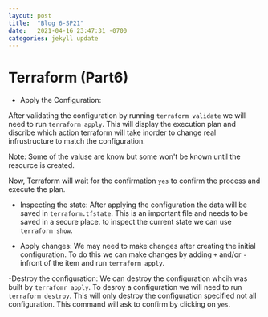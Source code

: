 ```yaml
---
layout: post
title:  "Blog 6-SP21"
date:   2021-04-16 23:47:31 -0700
categories: jekyll update
---
```



# Terraform (Part6)

- Apply the Configuration:

After validating the configuration by running `terraform validate` we will need to run `terraform apply`. 
This will display the execution plan and discribe which action terraform will take inorder to change real infrustructure to match the configuration. 

Note: Some of the valuse are know but some won't be known until the resource is created. 

Now, Terraform will wait for the confirmation `yes` to confirm the process and execute the plan. 

- Inspecting the state:
After applying the configuration the data will be saved in `terraform.tfstate`. This is an important file and needs to be saved in a secure place. 
to inspect the current state we can use `terraform show`.


- Apply changes:
We may need to make changes after creating the initial configuration. To do this we can make changes by adding `+` and/or `-` infront of the item and run `terraform apply`.

-Destroy the configuration:
We can destroy the configuration whcih was built by `terrafomr apply`. To desroy a configuration we will need to run `terraform destroy`. This will only destroy the configuration specified not all configuration. This command will ask to confirm by clicking on `yes`. 



